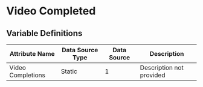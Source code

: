 # Video Completed

### 

## Variable Definitions

| Attribute Name|Data Source Type|Data Source|Description|
| --- | --- | --- | --- |
|Video Completions|Static|1|Description not provided|



